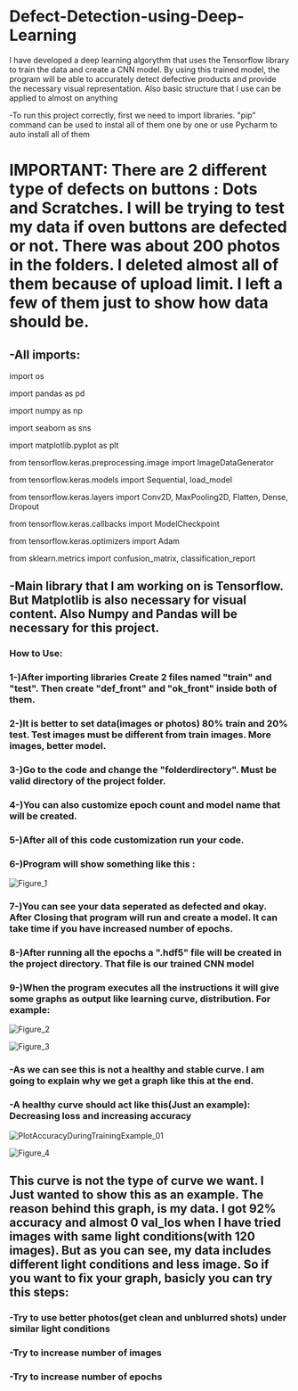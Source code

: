 # Defect-Detection-using-Deep-Learning
I have developed a deep learning algorythm that uses the Tensorflow library to train the data and create a CNN model. By using this trained model, the program will be able to accurately detect defective products and provide the necessary visual representation. Also basic structure that I use can be applied to almost on anything


-To run this project correctly, first we need to import libraries. "pip" command can be used to instal all of them one by one or use Pycharm to auto install all of them

# IMPORTANT: There are 2 different type of defects on buttons : Dots and Scratches. I will be trying to test my data if oven buttons are defected or not. There was about 200 photos in the folders. I deleted almost all of them because of upload limit. I left a few of them just to show how data should be.

## -All imports:

import os

import pandas as pd

import numpy as np

import seaborn as sns

import matplotlib.pyplot as plt

from tensorflow.keras.preprocessing.image import ImageDataGenerator

from tensorflow.keras.models import Sequential, load_model

from tensorflow.keras.layers import Conv2D, MaxPooling2D, Flatten, Dense, Dropout

from tensorflow.keras.callbacks import ModelCheckpoint

from tensorflow.keras.optimizers import Adam

from sklearn.metrics import confusion_matrix, classification_report


## -Main library that I am working on is Tensorflow. But Matplotlib is also necessary for visual content. Also Numpy and Pandas will be necessary for this project.

### How to Use:

### 1-)After importing libraries Create 2 files named "train" and "test". Then create "def_front" and "ok_front" inside both of them.

### 2-)It is better to set data(images or photos) 80% train and 20% test. Test images must be different from train images. More images, better model.

### 3-)Go to the code and change the "folderdirectory". Must be valid directory of the project folder.

### 4-)You can also customize epoch count and model name that will be created.

### 5-)After all of this code customization run your code.

### 6-)Program will show something like this :

![Figure_1](https://user-images.githubusercontent.com/73137439/190092534-c0ef3dde-52bd-492d-91b0-d7b277829cc6.png)
### 7-)You can see your data seperated as defected and okay. After Closing that program will run and create a model. It can take time if you have increased number of epochs.

### 8-)After running all the epochs a ".hdf5" file will be created in the project directory. That file is our trained CNN model

### 9-)When the program executes all the instructions it will give some graphs as output like learning curve, distribution. For example:

![Figure_2](https://user-images.githubusercontent.com/73137439/190095216-d7e6126c-d0d9-4c57-8cb3-e7928c24736d.png)

![Figure_3](https://user-images.githubusercontent.com/73137439/190095265-be39b46a-2d65-4f5c-b06a-97209c107f0b.png)

### -As we can see this is not a healthy and stable curve. I am going to explain why we get a graph like this at the end.

### -A healthy curve should act like this(Just an example): Decreasing loss and increasing accuracy

![PlotAccuracyDuringTrainingExample_01](https://user-images.githubusercontent.com/73137439/190105785-51e2520a-d7d5-4def-8db6-ca6b31684d8c.png)

![Figure_4](https://user-images.githubusercontent.com/73137439/190095293-ef530639-3bee-422b-a619-0fd0651443f0.png)

## This curve is not the type of curve we want. I Just wanted to show this as an example. The reason behind this graph, is my data. I got 92% accuracy and almost 0 val_los when I have tried images with same light conditions(with 120 images). But as you can see, my data includes different light conditions and less image. So if you want to fix your graph, basicly you can try this steps:


### -Try to use better photos(get clean and unblurred shots) under similar light conditions
### -Try to increase number of images 
### -Try to increase number of epochs

